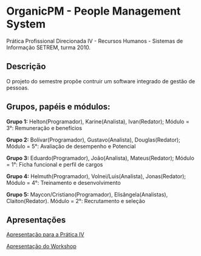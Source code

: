 # OrganicPM - People Management System #
Prática Profissional Direcionada IV - Recursos Humanos - Sistemas de Informação SETREM, turma 2010.

## Descrição ##
O projeto do semestre propõe contruir um software integrado de gestão de pessoas.


## Grupos, papéis e módulos: ##
**Grupo 1:** Helton(Programador), Karine(Analista), Ivan(Redator); Módulo = 3°: Remuneração e benefícios

**Grupo 2:** Bolívar(Programador), Gustavo(Analista), Douglas(Redator);  Módulo = 5°: Avaliação de desempenho e Potencial

**Grupo 3:** Eduardo(Programador), João(Analista), Mateus(Redator);  Módulo = 1°: Ficha funcional e perfil de cargos

**Grupo 4:** Helmuth(Programador), Volnei/Luis(Analista), Jonas(Redator);  Módulo =  4°: Treinamento e desenvolvimento

**Grupo 5:** Maycon/Cristiano(Programador), Elisângela(Analistas), Claiton(Redator).  Módulo = 2°: Recrutamento e seleção

## Apresentações ##
[Apresentação para a Prática IV](http://www.slideshare.net/mayconbordin/sistema-para-gesto-de-pessoas-organicpm)

[Apresentação do Workshop](http://www.slideshare.net/mayconbordin/organicpm-people-management-system)